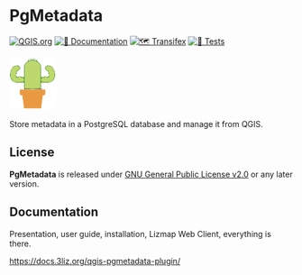 # PgMetadata

[![QGIS.org](https://img.shields.io/badge/QGIS.org-published-green)](https://plugins.qgis.org/plugins/pg_metadata/)
[![📖 Documentation](https://github.com/3liz/qgis-pgmetadata-plugin/actions/workflows/publish-doc.yml/badge.svg)](https://github.com/3liz/qgis-pgmetadata-plugin/actions/workflows/publish-doc.yml)
[![🗺 Transifex](https://github.com/3liz/qgis-pgmetadata-plugin/actions/workflows/transifex.yml/badge.svg)](https://github.com/3liz/qgis-pgmetadata-plugin/actions/workflows/transifex.yml)
[![🧪 Tests](https://github.com/3liz/qgis-pgmetadata-plugin/actions/workflows/ci.yml/badge.svg)](https://github.com/3liz/qgis-pgmetadata-plugin/actions/workflows/ci.yml)


![icon](pg_metadata/resources/icons/icon.png)

Store metadata in a PostgreSQL database and manage it from QGIS.

## License

**PgMetadata** is released under [GNU General Public License v2.0](./LICENSE.md) or any later version.

## Documentation

Presentation, user guide, installation, Lizmap Web Client, everything is there.

https://docs.3liz.org/qgis-pgmetadata-plugin/
